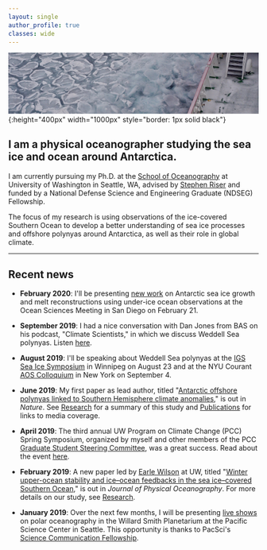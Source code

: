 ```yaml
---
layout: single
author_profile: true
classes: wide
---
```


![Sailing through sea ice](/assets/images/Pancake_ice.jpg){:height="400px" width="1000px" style="border: 1px solid black"}

## I am a physical oceanographer studying the sea ice and ocean around Antarctica.

I am currently pursuing my Ph.D. at the [School of Oceanography](https://www.ocean.washington.edu) at University of Washington in Seattle, WA, advised by [Stephen Riser](https://environment.uw.edu/faculty/stephen-riser/) and funded by a National Defense Science and Engineering Graduate (NDSEG) Fellowship.

The focus of my research is using observations of the ice-covered Southern Ocean to develop a better understanding of sea ice processes and offshore polynyas around Antarctica, as well as their role in global climate.

---

## Recent news

* **February 2020**: I'll be presenting [new work](https://agu.confex.com/agu/osm20/meetingapp.cgi/Paper/657323) on Antarctic sea ice growth and melt reconstructions using under-ice ocean observations at the Ocean Sciences Meeting in San Diego on February 21.

* **September 2019**: I had a nice conversation with Dan Jones from BAS on his podcast, "Climate Scientists," in which we discuss Weddell Sea polynyas. Listen [here](https://anchor.fm/climate-scientists/episodes/Ethan-Campbell-e52ogj).

* **August 2019**: I'll be speaking about Weddell Sea polynyas at the [IGS Sea Ice Symposium](http://www.igswpg.com) in Winnipeg on August 23 and at the NYU Courant [AOS Colloquium](https://math.nyu.edu/dynamic/calendars/seminars/atmosphere-ocean-science-colloquium/) in New York on September 4.

* **June 2019**: My first paper as lead author, titled "[Antarctic offshore polynyas linked to Southern Hemisphere climate anomalies](https://www.nature.com/articles/s41586-019-1294-0)," is out in *Nature*. See [Research](/research/) for a summary of this study and [Publications](/publications/) for links to media coverage.

* **April 2019**: The third annual UW Program on Climate Change (PCC) Spring Symposium, organized by myself and other members of the PCC [Graduate Student Steering Committee](https://pcc.uw.edu/people/graduate-student-steering-committee/), was a great success. Read about the event [here](https://pcc.uw.edu/blog/2019/05/09/the-third-annual-spring-symposium-was-held-on-april-27-2019/).

* **February 2019**: A new paper led by [Earle Wilson](https://earlew.github.io) at UW, titled "[Winter upper-ocean stability and ice&ndash;ocean feedbacks in the sea ice&ndash;covered Southern Ocean](https://journals.ametsoc.org/doi/abs/10.1175/JPO-D-18-0184.1)," is out in *Journal of Physical Oceanography*. For more details on our study, see [Research](/research/).

* **January 2019**: Over the next few months, I will be presenting [live shows](https://www.pacificsciencecenter.org/events/planetarium-polar-300/) on polar oceanography in the Willard Smith Planetarium at the Pacific Science Center in Seattle. This opportunity is thanks to PacSci's [Science Communication Fellowship](https://www.pacificsciencecenter.org/fellowship/).